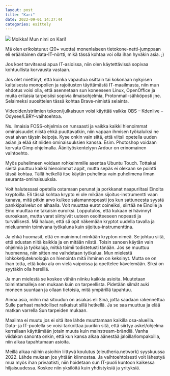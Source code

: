 ```yaml
---
layout: post
title: "Kari"
date: 2022-09-01 14:37:44
categories: esittely
---
```

<img src="{{ site.baseurl }}/images/pic02.jpg" class="fit image">
Moikka! Mun nimi on Kari!

Mä olen erikoistunut (20+ vuotta) monenlaiseen tietokone-netti-jumppaan eli eräänlainen data-IT-nörtti, mikä tässä kohtaa voi olla ihan hyväkin asia. ;) 

Jos koet tarvitseasi apua IT-asioissa, niin olen käytettävissä sopivaa kohtuullista korvausta vastaan.

Jos olet miettinyt, että kuinka vapautua osittain tai kokonaan nykyisen kaltaisesta monopolien ja rajoitusten täyttämästä IT-maailmasta, niin mun ehdotus voisi olla, että asennetaan sun koneeseen Linux, OpenOffice ja muita erilaisia tarpeisiisi sopivia ilmaisohjelmia, Protonmail-sähköposti jne. Selaimeksi suosittelen tässä kohtaa Brave-nimistä selainta.

Videoiden/striimien tekoon/julkaisuun voisi käyttää vaikka OBS – Kdenlive – Odysee/LBRY-vaihtoehtoa. 

Ns. ilmaisia FOSS-ohjelmia on runsaasti ja vaikka kaikki hienoimmat ominaisuudet niistä ehkä puuttavatkin, niin vapaan ihmisen työkaluiksi ne ovat aivan täysin kelpoja. Kyse onkin vain siitä, että viitsii opetella uuden asian ja elää sit niiden ominaisuuksien kanssa. Esim. Photoshop voidaan korvata Gimp ohjelmalla. Äänityöskentelyyn Ardour on erinomainen vaihtoehto.

Myös puhelimeen voidaan rohkeimmille asentaa Ubuntu Touch. Tottakai sieltä puuttuu kaikki hienoimmat appit, mutta sepäs ei olekaan se pointti tässä kohtaa. Tällä hetkellä itse käytän puhelinta vain puhelimena ilman seuranta-ominaisuuksia.

Voit halutessasi opetella ostamaan perunat ja porkkanat naapuriltasi Einolta kryptoilla. Eli tässä kohtaa krypto ei ole mikään sijoitus-instrumentti vaan kanava, mitä pitkin arvo kulkee salamannopeasti jos kun sattuneesta syystä pankkipalvelut on alhaalla. Voit muuttaa eurot coineiksi, siirtää ne Einolle ja Eino muuttaa ne takaisin euroiksi. Lopputulos, että kukaan ei hävinnyt euroakaan, mutta varat siirtyivät uuteen osoitteeseen nopeasti ja turvallisesti. Mä haluan, että sä opit näkemään kryptot uudella tavalla ja mieluummin toimivana työkaluna kuin sijoitus-instrumenttina. 

Ja ehkä huomasit, että en maininnut minkään krypton nimeä. Se johtuu siitä, että edustan niitä kaikkia ja en mitään niistä. Toisin sanoen käytän vain ohjelmia ja työkaluja, mitkä toimii todistetusti tänään. Jos se muuttuu huomenna, niin sitten me vaihdetaan työkalua. Mun mielestä lohkoketjuteknologia on hienointa mitä ihminen on keksinyt. Mutta se on ihan totta, että koko ala on vielä vaipoissa ja opettelee kävelemään. Siksi on syytäkin olla hereillä.

Ja mun mielestä se koskee vähän niinku kaikkia asioita. Muutetaan toimintamalleja sen mukaan kuin on tarpeellista. Pidetään silmät auki moneen suuntaan ja ollaan tietoisia, mitä ympärillä tapahtuu.

Ainoa asia, mihin mä sitoudun on asiakas eli Sinä, jotta saadaan rakennettua Sulle parhaat mahdolliset ratkaisut sillä hetkellä. Ja se saa muuttua ja elää matkan varrella Sun tarpeiden mukaan.

Maailma ei muutu jos ei sitä itse lähde muuttamaan kaikilla osa-alueilla. Data- ja IT-puolella se voisi tarkoittaa juurikin sitä, että siirtyy askel/ohjelma kerrallaan käyttämään jotain muuta kuin mainstream-brändiä. Vanha viidakon sanonta onkin, että kun kansa alkaa äänestää jaloilla/lompakoilla, niin alkaa tapahtumaan asioita. 

Meillä alkaa näihin asioihin liittyvä koulutus (eleutheria.network) syyskuussa 2022. Lähde mukaan jos yhtään kiinnostaa. Ja vaihtoehtoisesti voit lähestyä mua myös ihan privaatisti, niin hoidetaan sun IT-puoli kuntoon kaikessa hiljaisuudessa. Koskee niin yksilöitä kuin yhdistyksiä ja yrityksiä.

